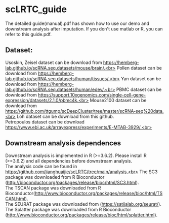 # scLRTC_guide
The detailed guide(manual).pdf has shown how to use our demo and downstream analysis after imputation. If you don't use matlab or R, you can refer to this guide.pdf.<br>
## Dataset:
Usoskin, Zeisel dataset can be download from https://hemberg-lab.github.io/scRNA.seq.datasets/mouse/brain/.<br>
Pollen dataset can be download from https://hemberg-lab.github.io/scRNA.seq.datasets/human/tissues/.<br>
Yan dataset can be download from https://hemberg-lab.github.io/scRNA.seq.datasets/human/edev/.<br>
PBMC dataset can be download from https://support.10xgenomics.com/single-cell-gene-expression/datasets/2.1.0/pbmc4k.<br>
Mouse2100 dataset can be download from https://github.com/ttgump/scDeepCluster/tree/master/scRNA-seq%20data.<br> 
Loh dataset can be download from this github.<br>
Petropoulos dataset can be download https://www.ebi.ac.uk/arrayexpress/experiments/E-MTAB-3929/.<br>

## Downstream analysis dependences
Downstream analysis is implemented in R (>=3.6.2). Please install R (>=3.6.2) and all dependencies before downstream analysis.<br>
The analysis code can be found in https://github.com/jianghuaijie/scLRTC/tree/main/analysis.<br>
The SC3 package was downloaded from R Bioconductor (http://bioconductor.org/packages/release/bioc/html/SC3.html).<br>
The TSCAN package was downloaded from R Bioconductor(http://www.bioconductor.org/packages/release/bioc/html/TSCAN.html).<br>
The SEURAT package was downloaded from (https://satijalab.org/seurat/).<br>
The Splatter package was downloaded from R Bioconductor (http://www.bioconductor.org/packages/release/bioc/html/splatter.html).<br>
